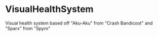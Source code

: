 # VisualHealthSystem
Visual health system based off "Aku-Aku" from "Crash Bandicoot" and "Sparx" from "Spyro"
